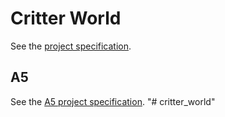 # Critter World

See the [project specification](http://www.cs.cornell.edu/courses/cs2112/2017fa/project/project.pdf).

## A5
See the [A5 project specification](https://cmsx.cs.cornell.edu/web/auth/?action=assignment&assignid=339). 
"# critter_world" 
